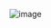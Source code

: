![image](https://user-images.githubusercontent.com/60442877/210275126-7634ec55-0228-4a95-9827-b32b5e35cdf5.png)
